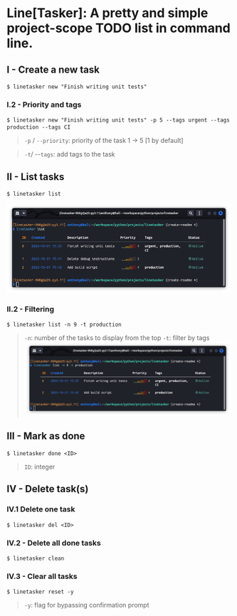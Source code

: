 # Line[Tasker]: A pretty and simple project-scope TODO list in command line.

## I - Create a new task
```shell
$ linetasker new "Finish writing unit tests"
```
### I.2 -  Priority and tags
```shell
$ linetasker new "Finish writing unit tests" -p 5 --tags urgent --tags production --tags CI
```
> `-p` / `--priority`: priority of the task 1 -> 5 [1 by default]

> `-t`/ --`tags`: add tags to the task

## II - List tasks
```shell
$ linetasker list
```
![Alt text](assets/list.png)
### II.2 - Filtering

```shell
$ linetasker list -n 9 -t production
```
> `-n`: number of the tasks to display from the top
> `-t`: filter by tags
![Alt text](assets/list_filtered.png)

## III - Mark as done
```shell
$ linetasker done <ID>
```
> `ID`: integer

## IV - Delete task(s)
### IV.1 Delete one task
```
$ linetasker del <ID>
```
### IV.2 - Delete all done tasks
```
$ linetasker clean
```
### IV.3 - Clear all tasks
```
$ linetasker reset -y
```
> `-y`: flag for bypassing confirmation prompt

